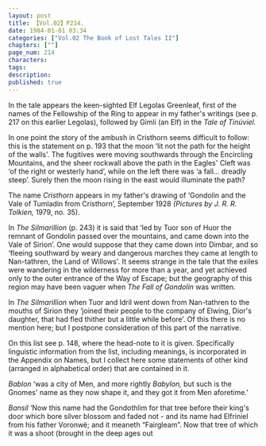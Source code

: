```yaml
---
layout: post
title: 【Vol.02】P214.
date: 1984-01-01 03:34
categories: ["Vol.02 The Book of Lost Tales II"]
chapters: [""]
page_num: 214
characters: 
tags: 
description: 
published: true
---
```


<p style="text-indent: 0;">
In the tale appears the keen-sighted Elf Legolas Greenleaf, first of the names of the Fellowship of the Ring to appear in my father's writings (see p. 217 on this earlier Legolas), followed by Gimli (an Elf) in the <I>Tale of Tinúviel.</I>
</p>

In one point the story of the ambush in Cristhorn seems difficult to follow: this is the statement on p. 193 that the moon ‘lit not the path for the height of the walls'. The fugitives were moving southwards through the Encircling Mountains, and the sheer rockwall above the path in the Eagles' Cleft was ‘of the right or westerly hand’, while on the left there was ‘a fall... dreadly steep’. Surely then the moon rising in the east would illuminate the path?

The name <I>Cristhorn </I>appears in my father's drawing of ‘Gondolin and the Vale of Tumladin from Cristhorn’, September 1928 <I>(Pictures by J. R. R. Tolkien, </I>1979, no. 35).

In <I>The Silmarillion </I>(p. 243) it is said that ‘led by Tuor son of Huor the remnant of Gondolin passed over the mountains, and came down into the Vale of Sirion’. One would suppose that they came down into Dimbar, and so ‘fleeing southward by weary and dangerous marches they came at length to Nan-tathren, the Land of Willows'. It seems strange in the tale that the exiles were wandering in the wilderness for more than a year, and yet achieved only to the outer entrance of the Way of Escape; but the geography of this region may have been vaguer when <I>The Fall of Gondolin </I>was written.

In <I>The Silmarillion </I>when Tuor and Idril went down from Nan-tathren to the mouths of Sirion they ‘joined their people to the company of Elwing, Dior's daughter, that had fled thither but a little while before’. Of this there is no mention here; but I postpone consideration of this part of the narrative.

On this list see p. 148, where the head-note to it is given. Specifically linguistic information from the list, including meanings, is incorporated in the Appendix on Names, but I collect here some statements of other kind (arranged in alphabetical order) that are contained in it.

<I>Bablon </I>‘was a city of Men, and more rightly <I>Babylon, </I>but such is the Gnomes' name as they now shape it, and they got it from Men aforetime.’

<I>Bansil    </I>‘Now this name had the Gondothlim for that tree before their king's door which bore silver blossom and faded not - and its name had Elfriniel from his father Voronwë; and it meaneth “Fairgleam”. Now that tree of which it was a shoot (brought in the deep ages out

